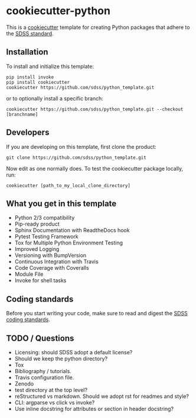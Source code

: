 # cookiecutter-python

This is a [cookiecutter](https://github.com/audreyr/cookiecutter) template for creating Python packages that adhere to the [SDSS standard](./\{\{cookiecutter.package\}\}/STYLE.md).

## Installation

To install and initialize this template:

    pip install invoke
    pip install cookiecutter
    cookiecutter https://github.com/sdss/python_template.git

or to optionally install a specific branch:

    cookiecutter https://github.com/sdss/python_template.git --checkout [branchname]


## Developers

If you are developing on this template, first clone the product:

    git clone https://github.com/sdss/python_template.git

Now edit as one normally does.  To test the cookiecutter package locally, run:

    cookiecutter [path_to_my_local_clone_directory]


## What you get in this template

* Python 2/3 compatibility
* Pip-ready product
* Sphinx Documentation with ReadtheDocs hook
* Pytest Testing Framework
* Tox for Multiple Python Environment Testing
* Improved Logging
* Versioning with BumpVersion
* Continuous Integration with Travis
* Code Coverage with Coveralls
* Module File
* Invoke for shell tasks

## Coding standards

Before you start writing your code, make sure to read and digest the [SDSS coding standards](./\{\{cookiecutter.package\}\}/STYLE.md).

## TODO / Questions

- Licensing: should SDSS adopt a default license?
- Should we keep the python directory?
- Tox
- Bibliography / tutorials.
- Travis configuration file.
- Zenodo
- test directory at the top level?
- reStructured vs markdown. Should we adopt rst for readmes and style?
- CLI: argparse vs click vs invoke?
- Use inline docstring for attributes or section in header docstring?
